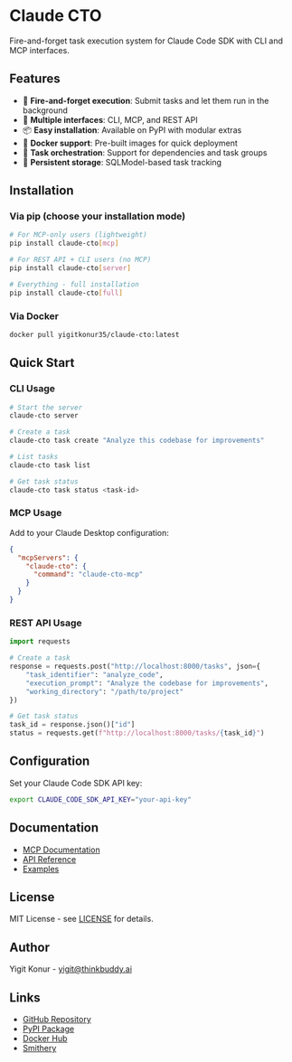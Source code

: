 # Claude CTO

Fire-and-forget task execution system for Claude Code SDK with CLI and MCP interfaces.

## Features

- 🚀 **Fire-and-forget execution**: Submit tasks and let them run in the background
- 🔧 **Multiple interfaces**: CLI, MCP, and REST API
- 📦 **Easy installation**: Available on PyPI with modular extras
- 🐳 **Docker support**: Pre-built images for quick deployment
- 🔄 **Task orchestration**: Support for dependencies and task groups
- 💾 **Persistent storage**: SQLModel-based task tracking

## Installation

### Via pip (choose your installation mode)

```bash
# For MCP-only users (lightweight)
pip install claude-cto[mcp]

# For REST API + CLI users (no MCP)
pip install claude-cto[server]

# Everything - full installation
pip install claude-cto[full]
```

### Via Docker

```bash
docker pull yigitkonur35/claude-cto:latest
```

## Quick Start

### CLI Usage

```bash
# Start the server
claude-cto server

# Create a task
claude-cto task create "Analyze this codebase for improvements"

# List tasks
claude-cto task list

# Get task status
claude-cto task status <task-id>
```

### MCP Usage

Add to your Claude Desktop configuration:

```json
{
  "mcpServers": {
    "claude-cto": {
      "command": "claude-cto-mcp"
    }
  }
}
```

### REST API Usage

```python
import requests

# Create a task
response = requests.post("http://localhost:8000/tasks", json={
    "task_identifier": "analyze_code",
    "execution_prompt": "Analyze the codebase for improvements",
    "working_directory": "/path/to/project"
})

# Get task status
task_id = response.json()["id"]
status = requests.get(f"http://localhost:8000/tasks/{task_id}")
```

## Configuration

Set your Claude Code SDK API key:

```bash
export CLAUDE_CODE_SDK_API_KEY="your-api-key"
```

## Documentation

- [MCP Documentation](MCP_README.md)
- [API Reference](https://github.com/yigitkonur/claude-cto/wiki/API)
- [Examples](https://github.com/yigitkonur/claude-cto/tree/main/examples)

## License

MIT License - see [LICENSE](LICENSE) for details.

## Author

Yigit Konur - [yigit@thinkbuddy.ai](mailto:yigit@thinkbuddy.ai)

## Links

- [GitHub Repository](https://github.com/yigitkonur/claude-cto)
- [PyPI Package](https://pypi.org/project/claude-cto/)
- [Docker Hub](https://hub.docker.com/r/yigitkonur35/claude-cto)
- [Smithery](https://smithery.ai/@yigitkonur/claude-cto)